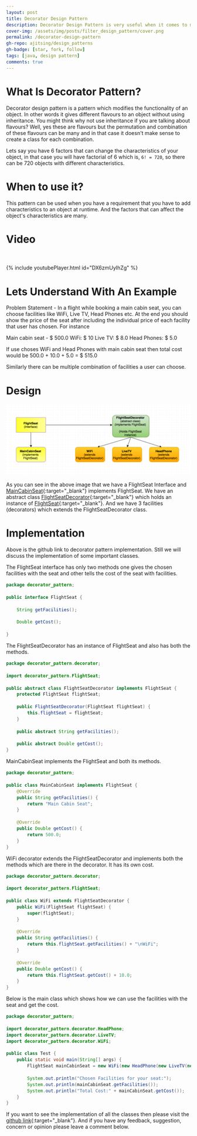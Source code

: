 ```yaml
---
layout: post
title: Decorator Design Pattern
description: Decorator Design Pattern is very useful when it comes to modifying the characteristics or functionality of an object at runtime.
cover-img: /assets/img/posts/filter_design_pattern/cover.png
permalink: /decorator-design-pattern
gh-repo: ajitsing/design_patterns
gh-badge: [star, fork, follow]
tags: [java, design pattern]
comments: true
---
```


# What Is Decorator Pattern?

Decorator design pattern is a pattern which modifies the functionality of an object. In other words it gives different flavours to an object without using inheritance. You might think why not use inheritance if you are talking about flavours? Well, yes these are flavours but the permutation and combination of these flavours can be many and in that case it doesn't make sense to create a class for each combination.

Lets say you have 6 factors that can change the characteristics of your object, in that case you will have factorial of 6 which is, `6! = 720`, so there can be 720 objects with different characteristics.

# When to use it?

This pattern can be used when you have a requirement that you have to add characteristics to an object at runtime. And the factors that can affect the object's characteristics are many.

# Video<br><br>

{% include youtubePlayer.html id="DX6zmUyIhZg" %}
<br>


# Lets Understand With An Example

Problem Statement - In a flight while booking a main cabin seat, you can choose facilities like WiFi, Live TV, Head Phones etc. At the end you should show the price of the seat after including the individual price of each facility that user has chosen. For instance

Main cabin seat - $ 500.0
WiFi: $ 10
Live TV: $ 8.0
Head Phones: $ 5.0

If use choses WiFi and Head Phones with main cabin seat then total cost would be 500.0 + 10.0 + 5.0 = $ 515.0

Similarly there can be multiple combination of facilities a user can choose.

# Design

![Crepe](/assets/img/posts/decorator_design_pattern/decorator_design_pattern.png)

As you can see in the above image that we have a FlightSeat Interface and [MainCabinSeat](https://github.com/ajitsing/design_patterns/blob/master/src/decorator_pattern/MainCabinSeat.java){:target="_blank"} implements FlightSeat. We have an abstract class [FlightSeatDecorator](https://github.com/ajitsing/design_patterns/blob/master/src/decorator_pattern/decorator/FlightSeatDecorator.java){:target="_blank"} which holds an instance of [FlightSeat](https://github.com/ajitsing/design_patterns/blob/master/src/decorator_pattern/FlightSeat.java){:target="_blank"}. And we have 3 facilities (decorators) which extends the FlightSeatDecorator class.

# Implementation

Above is the github link to decorator pattern implementation. Still we will discuss the implementation of some important classes.

The FlightSeat interface has only two methods one gives the chosen facilities with the seat and other tells the cost of the seat with facilities.

```java
package decorator_pattern;

public interface FlightSeat {

    String getFacilities();

    Double getCost();

}
```

The FlightSeatDecorator has an instance of FlightSeat and also has both the methods.

```java
package decorator_pattern.decorator;

import decorator_pattern.FlightSeat;

public abstract class FlightSeatDecorator implements FlightSeat {
    protected FlightSeat flightSeat;

    public FlightSeatDecorator(FlightSeat flightSeat) {
        this.flightSeat = flightSeat;
    }

    public abstract String getFacilities();

    public abstract Double getCost();
}
```

MainCabinSeat implements the FlightSeat and both its methods.

```java
package decorator_pattern;

public class MainCabinSeat implements FlightSeat {
    @Override
    public String getFacilities() {
        return "Main Cabin Seat";
    }

    @Override
    public Double getCost() {
        return 500.0;
    }
}
```

WiFi decorator extends the FlightSeatDecorator and implements both the methods which are there in the decorator. It has its own cost.

```java
package decorator_pattern.decorator;

import decorator_pattern.FlightSeat;

public class WiFi extends FlightSeatDecorator {
    public WiFi(FlightSeat flightSeat) {
        super(flightSeat);
    }

    @Override
    public String getFacilities() {
        return this.flightSeat.getFacilities() + "\nWiFi";
    }

    @Override
    public Double getCost() {
        return this.flightSeat.getCost() + 10.0;
    }
}
```

Below is the main class which shows how we can use the facilities with the seat and get the cost.

```java
package decorator_pattern;

import decorator_pattern.decorator.HeadPhone;
import decorator_pattern.decorator.LiveTV;
import decorator_pattern.decorator.WiFi;

public class Test {
    public static void main(String[] args) {
        FlightSeat mainCabinSeat = new WiFi(new HeadPhone(new LiveTV(new MainCabinSeat())));

        System.out.println("Chosen Facilities for your seat:");
        System.out.println(mainCabinSeat.getFacilities());
        System.out.println("Total Cost:" + mainCabinSeat.getCost());
    }
}
```

If you want to see the implementation of all the classes then please visit the [github link](https://github.com/ajitsing/design_patterns/blob/master/src/decorator_pattern/FlightSeat.java){:target="_blank"}. And if you have any feedback, suggestion, concern or opinion please leave a comment below.